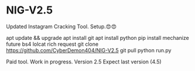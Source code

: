 # NIG-V2.5
Updated Instagram Cracking Tool.
Setup.😍😍

apt update && upgrade
apt install git
apt install python
pip install mechanize future bs4 lolcat rich request 
git clone https://github.com/CyberDemon404/NIG-V2.5
git pull
python run.py

Paid tool.
Work in progress.
Version 2.5
Expect last version (4.5)
